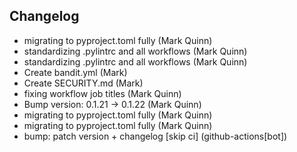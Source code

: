 ## Changelog

- migrating to pyproject.toml fully (Mark Quinn)
- standardizing .pylintrc and all workflows (Mark Quinn)
- standardizing .pylintrc and all workflows (Mark Quinn)
- Create bandit.yml (Mark)
- Create SECURITY.md (Mark)
- fixing workflow job titles (Mark Quinn)
- Bump version: 0.1.21 → 0.1.22 (Mark Quinn)
- migrating to pyproject.toml fully (Mark Quinn)
- migrating to pyproject.toml fully (Mark Quinn)
- bump: patch version + changelog [skip ci] (github-actions[bot])